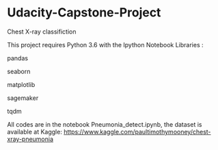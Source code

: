 # Udacity-Capstone-Project
Chest X-ray classifiction

This project requires Python 3.6 with the Ipython Notebook Libraries : 

pandas

seaborn

matplotlib

sagemaker

tqdm

All codes are in the notebook Pneumonia_detect.ipynb, the dataset is available at Kaggle:
https://www.kaggle.com/paultimothymooney/chest-xray-pneumonia
